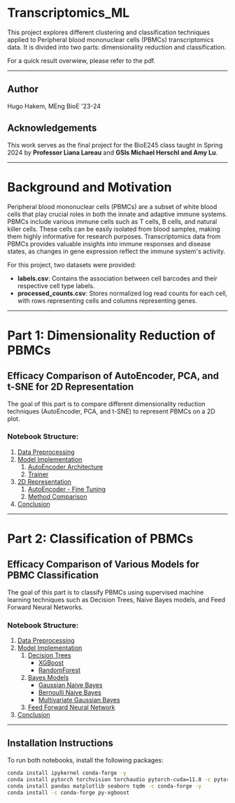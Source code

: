 # Transcriptomics_ML

This project explores different clustering and classification techniques applied to Peripheral blood mononuclear cells (PBMCs) transcriptomics data. It is divided into two parts: dimensionality reduction and classification.

For a quick result overwiew, please refer to the pdf. 

---

## Author
Hugo Hakem, MEng BioE '23-24

## Acknowledgements
This work serves as the final project for the BioE245 class taught in Spring 2024 by **Professor Liana Lareau** and **GSIs Michael Herschl and Amy Lu**.

---

# Background and Motivation

Peripheral blood mononuclear cells (PBMCs) are a subset of white blood cells that play crucial roles in both the innate and adaptive immune systems. PBMCs include various immune cells such as T cells, B cells, and natural killer cells. These cells can be easily isolated from blood samples, making them highly informative for research purposes. Transcriptomics data from PBMCs provides valuable insights into immune responses and disease states, as changes in gene expression reflect the immune system's activity.

For this project, two datasets were provided:
- **labels.csv**: Contains the association between cell barcodes and their respective cell type labels.
- **processed_counts.csv**: Stores normalized log read counts for each cell, with rows representing cells and columns representing genes.

---

# Part 1: Dimensionality Reduction of PBMCs
## Efficacy Comparison of AutoEncoder, PCA, and t-SNE for 2D Representation

The goal of this part is to compare different dimensionality reduction techniques (AutoEncoder, PCA, and t-SNE) to represent PBMCs on a 2D plot.

### Notebook Structure:
1. [Data Preprocessing](#PrePro)
2. [Model Implementation](#Model)
   1. [AutoEncoder Architecture](#AutoEncoder)
   2. [Trainer](#Trainer)
3. [2D Representation](#2Dplot)
   1. [AutoEncoder - Fine Tuning](#FineTune)
   2. [Method Comparison](#Comparison)
4. [Conclusion](#Conclusion)

---

# Part 2: Classification of PBMCs
## Efficacy Comparison of Various Models for PBMC Classification

The goal of this part is to classify PBMCs using supervised machine learning techniques such as Decision Trees, Naive Bayes models, and Feed Forward Neural Networks.

### Notebook Structure:
1. [Data Preprocessing](#PrePro)
2. [Model Implementation](#Model)
   1. [Decision Trees](#DecTrees)
      - [XGBoost](#XGBoost)
      - [RandomForest](#RandomForest)
   2. [Bayes Models](#Bayes)
      - [Gaussian Naive Bayes](#Gaussian)
      - [Bernoulli Naive Bayes](#Bernouilli)
      - [Multivariate Gaussian Bayes](#MultiGaussian)
   3. [Feed Forward Neural Network](#FFNN)
3. [Conclusion](#Conclusion)

---

## Installation Instructions

To run both notebooks, install the following packages:

```bash
conda install ipykernel conda-forge -y
conda install pytorch torchvision torchaudio pytorch-cuda=11.8 -c pytorch -c nvidia
conda install pandas matplotlib seaborn tqdm -c conda-forge -y
conda install -c conda-forge py-xgboost
